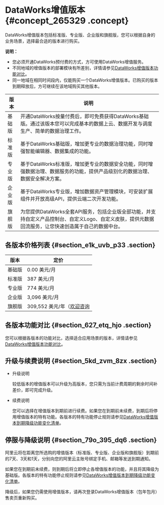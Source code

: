 # DataWorks增值版本 {#concept_265329 .concept}

DataWorks增值版本包括标准版、专业版、企业版和旗舰版，您可以根据自身的业务场景，选择最合适的版本进行购买。

**说明：** 

-   您必须开通DataWorks预付费的方式，方可使用DataWorks增值服务。
-   不同地域的增值版本的部署模块有所差别，详情请参见[DataWorks增值版本功能对比](intl.zh-CN/产品定价/附录/DataWorks增值版本功能对比.md#)。
-   同一地域在相同时间段内，仅能购买一个DataWorks增值版本。已购买的版本到期释放后，方可继续在该地域购买其他版本。

|版本|说明|
|--|--|
|基础版|开通DataWorks按量付费后，即可免费获得DataWorks基础版。通过该版本您可以完成基本的数据上云、数据开发与调度生产、简单的数据治理工作。|
|标准版|基于DataWorks基础版，增加更专业的数据治理功能，同时增强智能编辑器、数据集成的功能。|
|专业版|基于DataWorks标准版，增加更专业的数据安全功能，同时增强数据治理、数据服务的功能，提供产品级别化的数据治理、数据安全解决方案。|
|企业版|基于DataWorks专业版，增加数据资产管理模块，可安装扩展组件并开放高级API，提供云端二次开发功能。|
|旗舰版|为您提供DataWorks全套API服务，包括企业版全部功能，并支持自定义产品控制台、自定义Logo、自定义皮肤，提供元数据回流服务，让您快速创造属于自己的数据中台。|

## 各版本价格列表 {#section_e1k_uvb_p33 .section}

|版本|定价|
|--|--|
|基础版|0.00 美元/月|
|标准版|387 美元/月|
|专业版|774 美元/月|
|企业版|3,096 美元/月|
|旗舰版|309,552 美元/年（[欢迎咨询](https://account.aliyun.com/login/login.htm?oauth_callback=https%3A%2F%2Fsurvey.aliyun.com%2Fapps%2Fzhiliao%2FXgSQTR-Cs)|

## 各版本功能对比 {#section_627_etq_hjo .section}

您可以根据各版本的功能对比，选择适合应用场景的版本，详情请参见[DataWorks增值版本功能对比](intl.zh-CN/产品定价/附录/DataWorks增值版本功能对比.md#)。

## 升级与续费说明 {#section_5kd_zvm_8zx .section}

-   升级说明

    较低版本的增值版本可以升级为高版本，您只需为当前计费周期的剩余时间补差价，即可完成升级。

-   续费说明

    您可以选择在增值版本到期前进行续费。如果您在到期前未续费，到期后将停用增值版本的特有功能。各版本的特有功能停止规则请参见[DataWorks增值版本到期降级功能变化清单](intl.zh-CN/产品定价/附录/DataWorks增值版本到期降级功能变化清单.md#)。


## 停服与降级说明 {#section_79o_395_dq6 .section}

阿里云将在距离您所选购的增值版本（标准版、专业版、企业版和旗舰版）到期前的7天、3天和1天，分别向您的阿里云主账号绑定手机、邮箱等发送到期通知。

如果您在到期前未续费，则到期后将立即停止各增值版本的功能，并且将其降级为基础版。各版本的特有功能停止规则请参见[DataWorks增值版本到期降级功能变化清单](intl.zh-CN/产品定价/附录/DataWorks增值版本到期降级功能变化清单.md#)。

降级后，如果您仍需使用增值版本，请再次登录DataWorks增值版本（包年包月）售卖页重新购买。

